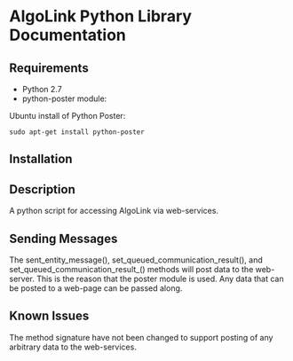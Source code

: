# AlgoLink Python Library Documentation

## Requirements

- Python 2.7
- python-poster module:

Ubuntu install of Python Poster:

```
sudo apt-get install python-poster
```

## Installation

## Description

A python script for accessing AlgoLink via web-services.

## Sending Messages

The sent_entity_message(), set_queued_communication_result(), and set_queued_communication_result_() methods will post data to the web-server. This is the reason that the poster module is used. Any data that can be posted to a web-page can be passed along.

## Known Issues

The method signature have not been changed to support posting of any arbitrary data to the web-services.
